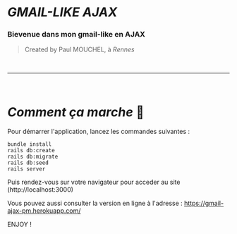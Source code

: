 # ___GMAIL-LIKE AJAX___ 

### Bievenue dans mon gmail-like en AJAX 
>Created by Paul MOUCHEL, à *Rennes*
>

</br>

________________________________________________________
</br>

# ___Comment ça marche___ :robot:

Pour démarrer l'application, lancez les commandes suivantes :
```
bundle install
rails db:create
rails db:migrate
rails db:seed
rails server
```

Puis rendez-vous sur votre navigateur pour acceder au site (http://localhost:3000)

Vous pouvez aussi consulter la version en ligne à l'adresse :
https://gmail-ajax-pm.herokuapp.com/

ENJOY !